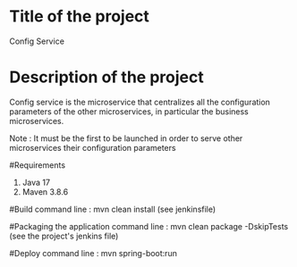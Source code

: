 # Title of the project #
Config Service

# Description of the project
Config service is the microservice that centralizes all the configuration parameters of the other microservices, in particular the business microservices. 

Note : It must be the first to be launched in order to serve other microservices their configuration parameters


#Requirements
1. Java 17
2. Maven 3.8.6

#Build
command line : mvn clean install (see jenkinsfile)

#Packaging the application
command line : mvn clean package -DskipTests (see the project's jenkins file)

#Deploy
command line : mvn spring-boot:run
